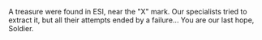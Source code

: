 A treasure were found in ESI, near the "X" mark.
Our specialists tried to extract it, but all their attempts ended by a failure...
You are our last hope, Soldier.
